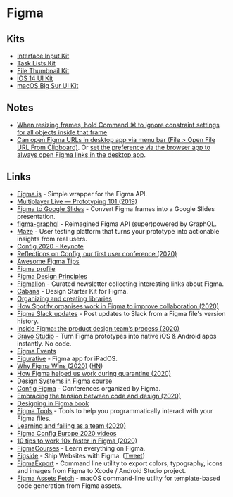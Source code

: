 # Figma

## Kits

* [Interface Input Kit](https://www.figma.com/community/file/831737395628127231)
* [Task Lists Kit](https://www.figma.com/community/file/844437632570943875)
* [File Thumbnail Kit](https://www.figma.com/community/file/834093248798603357)
* [iOS 14 UI Kit](https://www.figma.com/community/file/858143367356468985)
* [macOS Big Sur UI Kit](https://www.figma.com/community/file/877084038660699458)

## Notes

* [When resizing frames, hold Command ⌘ to ignore constraint settings for all objects inside that frame](https://twitter.com/rogie/status/1239560547659468800)
* [Can open Figma URLs in desktop app via menu bar \(File &gt; Open File URL From Clipboard\)](https://twitter.com/gavinmcfarland/status/1260132994679013377). Or [set the preference via the browser app to always open Figma links in the desktop app](https://twitter.com/rollmottle/status/1260212414592634880).

## Links

* [Figma.js](https://github.com/jongold/figma-js) - Simple wrapper for the Figma API.
* [Multiplayer Live — Prototyping 101 \(2019\)](https://www.youtube.com/watch?v=IZw_KNWp_qk)
* [Figma to Google Slides](https://github.com/alyssaxuu/figma-to-google-slides) - Convert Figma frames into a Google Slides presentation.
* [figma-graphql](https://github.com/braposo/figma-graphql) - Reimagined Figma API \(super\)powered by GraphQL.
* [Maze](https://maze.design/) - User testing platform that turns your prototype into actionable insights from real users.
* [Config 2020 - Keynote](https://www.youtube.com/watch?v=xL_ruBAwVmo)
* [Reflections on Config, our first user conference \(2020\)](https://www.youtube.com/playlist?list=PLXDU_eVOJTx4UHprj9iYPBu4agz8HiB66)
* [Awesome Figma Tips](https://awesomefigmatips.com/)
* [Figma profile](https://www.figma.com/@figma)
* [Figma Design Principles](https://www.figma.com/community/file/817913152610525667)
* [Figmalion](https://figmalion.com/) - Curated newsletter collecting interesting links about Figma.
* [Cabana](https://cabanaforfigma.com/) - Design Starter Kit for Figma.
* [Organizing and creating libraries](https://www.figma.com/best-practices/components-styles-and-shared-libraries/organizing-and-creating-libraries/)
* [How Spotify organises work in Figma to improve collaboration \(2020\)](https://spotify.design/articles/2020-04-20/how-spotify-works-in-figma/)
* [Figma Slack updates](https://github.com/jordansinger/figma-slack-updates) - Post updates to Slack from a Figma file's version history.
* [Inside Figma: the product design team’s process \(2020\)](https://www.figma.com/blog/inside-figma-the-product-design-teams-process/)
* [Bravo Studio](https://www.bravostudio.app/) - Turn Figma prototypes into native iOS & Android apps instantly. No code.
* [Figma Events](https://www.figma.com/events/)
* [Figurative](https://figurative.design/) - Figma app for iPadOS.
* [Why Figma Wins \(2020\)](https://kwokchain.com/2020/06/19/why-figma-wins/) \([HN](https://news.ycombinator.com/item?id=23584954)\)
* [How Figma helped us work during quarantine \(2020\)](https://littlemissrobot.com/blogs/how-figma-saved-us-during-a-lockdown)
* [Design Systems in Figma course](https://www.leveluptutorials.com/tutorials/design-systems-in-figma)
* [Config Figma](https://config.figma.com/) - Conferences organized by Figma.
* [Embracing the tension between code and design \(2020\)](https://www.figma.com/blog/config-europe-2020-new-feature-announcements/)
* [Designing in Figma book](https://figmabook.com/)
* [Figma Tools](https://github.com/souporserious/figma-tools) - Tools to help you programmatically interact with your Figma files.
* [Learning and failing as a team \(2020\)](https://www.figma.com/blog/learning-and-failing-as-a-team/)
* [Figma Config Europe 2020 videos](https://www.youtube.com/playlist?list=PLXDU_eVOJTx7kSHHiltBqo3FK__aB5HZi)
* [10 tips to work 10x faster in Figma \(2020\)](https://www.youtube.com/watch?v=i-9mgOL3mHw)
* [FigmaCourses](https://www.figmacourses.com/) - Learn everything on Figma.
* [Figside](https://figside.com/) - Ship Websites with Figma. \([Tweet](https://twitter.com/shinework/status/1337048663365988356)\)
* [FigmaExport](https://github.com/RedMadRobot/figma-export) - Command line utility to export colors, typography, icons and images from Figma to Xcode / Android Studio project.
* [Figma Assets Fetch](https://github.com/movch/figma-asset-fetch) - macOS command-line utility for template-based code generation from Figma assets.

